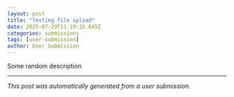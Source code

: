 ```yaml
---
layout: post
title: "Testing file upload"
date: 2025-07-29T11:19:25.645Z
categories: submissions
tags: [user-submission]
author: User Submission
---
```


Some random description


---
*This post was automatically generated from a user submission.*
